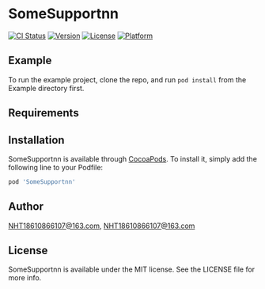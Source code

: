# SomeSupportnn

[![CI Status](https://img.shields.io/travis/NHT18610866107@163.com/SomeSupportnn.svg?style=flat)](https://travis-ci.org/NHT18610866107@163.com/SomeSupportnn)
[![Version](https://img.shields.io/cocoapods/v/SomeSupportnn.svg?style=flat)](https://cocoapods.org/pods/SomeSupportnn)
[![License](https://img.shields.io/cocoapods/l/SomeSupportnn.svg?style=flat)](https://cocoapods.org/pods/SomeSupportnn)
[![Platform](https://img.shields.io/cocoapods/p/SomeSupportnn.svg?style=flat)](https://cocoapods.org/pods/SomeSupportnn)

## Example

To run the example project, clone the repo, and run `pod install` from the Example directory first.

## Requirements

## Installation

SomeSupportnn is available through [CocoaPods](https://cocoapods.org). To install
it, simply add the following line to your Podfile:

```ruby
pod 'SomeSupportnn'
```

## Author

NHT18610866107@163.com, NHT18610866107@163.com

## License

SomeSupportnn is available under the MIT license. See the LICENSE file for more info.
